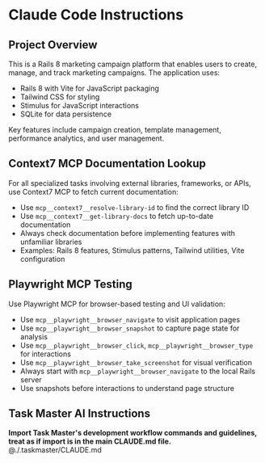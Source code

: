 # Claude Code Instructions

## Project Overview
This is a Rails 8 marketing campaign platform that enables users to create, manage, and track marketing campaigns. The application uses:
- Rails 8 with Vite for JavaScript packaging
- Tailwind CSS for styling  
- Stimulus for JavaScript interactions
- SQLite for data persistence

Key features include campaign creation, template management, performance analytics, and user management.

## Context7 MCP Documentation Lookup
For all specialized tasks involving external libraries, frameworks, or APIs, use Context7 MCP to fetch current documentation:
- Use `mcp__context7__resolve-library-id` to find the correct library ID
- Use `mcp__context7__get-library-docs` to fetch up-to-date documentation
- Always check documentation before implementing features with unfamiliar libraries
- Examples: Rails 8 features, Stimulus patterns, Tailwind utilities, Vite configuration

## Playwright MCP Testing
Use Playwright MCP for browser-based testing and UI validation:
- Use `mcp__playwright__browser_navigate` to visit application pages
- Use `mcp__playwright__browser_snapshot` to capture page state for analysis
- Use `mcp__playwright__browser_click`, `mcp__playwright__browser_type` for interactions
- Use `mcp__playwright__browser_take_screenshot` for visual verification
- Always start with `mcp__playwright__browser_navigate` to the local Rails server
- Use snapshots before interactions to understand page structure

## Task Master AI Instructions
**Import Task Master's development workflow commands and guidelines, treat as if import is in the main CLAUDE.md file.**
@./.taskmaster/CLAUDE.md
